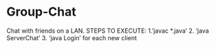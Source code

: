# Group-Chat
Chat with friends on a LAN.
STEPS TO EXECUTE:
1.’javac *.java’
2. ‘java ServerChat’
3. ‘java Login’ for each new client

